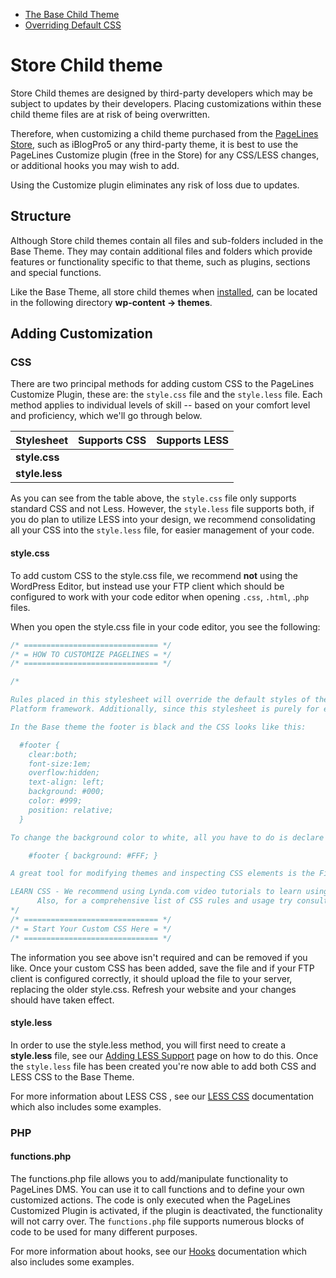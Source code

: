 <div class="row-fluid">
  <div class="span12">
    <ul class="pager">
      <li class="pull-left"><a href="http://docs.pagelines.com/customize/base-child-theme"><i class="icon-arrow-left"></i> The Base Child Theme</a></li>
        <li class="pull-right"><a href="http://docs.pagelines.com/customize/overriding-default-css">Overriding Default CSS <i class="icon-arrow-right"></i></a></li>
    </ul>
  </div>
</div>

# Store Child theme #

Store Child themes are designed by third-party developers which may be subject to updates by their developers. Placing customizations within these child theme files are at risk of being overwritten.

Therefore, when customizing a child theme purchased from the [PageLines Store](/getting-started/pagelines-store), such as iBlogPro5 or any third-party theme, it is best to use the PageLines Customize plugin (free in the Store) for any CSS/LESS changes, or additional hooks you may wish to add.

Using the Customize plugin eliminates any risk of loss due to updates.

## Structure ##

Although Store child themes contain all files and sub-folders included in the Base Theme. They may contain additional files and folders which provide features or functionality specific to that theme, such as plugins, sections and special functions.

Like the Base Theme, all store child themes when [installed](/configure/installing-store-products), can be located in the following directory **wp-content &rarr; themes**.

## Adding Customization ##

### CSS ###

There are two principal methods for adding custom CSS to the PageLines Customize Plugin, these are: the `style.css` file and the `style.less` file. Each method applies to individual levels of skill -- based on your comfort level and proficiency, which we'll go through below.

<table class="table table-striped table-bordered">
  <thead>
    <tr>
      <th>Stylesheet</th>
      <th>Supports CSS</th>
      <th>Supports LESS</th>
    </tr>
  </thead>
  <tbody>
    <tr>
      <td><strong>style.css</strong></td>
      <td><i class="icon-ok text-success"></i></td>
      <td><i class="icon-remove text-error"></i></td>
    </tr>
    <tr>
      <td><strong>style.less</strong></td>
      <td><i class="icon-ok text-success"></i></td>
      <td><i class="icon-ok text-success"></i></td>
    </tr>
  </tbody>
</table>

As you can see from the table above, the `style.css` file only supports standard CSS and not Less. However, the `style.less` file supports both, if you do plan to utilize LESS into your design, we recommend consolidating all your CSS into the `style.less` file, for easier management of your code.

#### style.css ####

To add custom CSS to the style.css file, we recommend **not** using the WordPress Editor, but instead use your FTP client which should be configured to work with your code editor when opening `.css`, `.html`, .`php` files.

When you open the style.css file in your code editor, you see the following:

~~~ .css
/* ============================== */
/* = HOW TO CUSTOMIZE PAGELINES = */
/* ============================== */

/*

Rules placed in this stylesheet will override the default styles of the Base Platform theme and will not be changed or over written when you update the 
Platform framework. Additionally, since this stylesheet is purely for editing purposes you can easily undo or erase some of the CSS to return your site back to the look and feel of the Base theme.

In the Base theme the footer is black and the CSS looks like this:

  #footer {
    clear:both;
    font-size:1em;
    overflow:hidden;
    text-align: left;
    background: #000;
    color: #999;
    position: relative;
  }

To change the background color to white, all you have to do is declare a new rule for the color like so:

    #footer { background: #FFF; }

A great tool for modifying themes and inspecting CSS elements is the FireBug extension for FireFox. You can also use the developer tools provided by Chrome (right-click and "inspect element") or Internet Explorer if you're feeling dangerous.

LEARN CSS - We recommend using Lynda.com video tutorials to learn using CSS.
      Also, for a comprehensive list of CSS rules and usage try consulting W3 schools @ http://www.w3schools.com/css/default.asp
*/
/* ============================== */
/* = Start Your Custom CSS Here = */
/* ============================== */
~~~

The information you see above isn't required and can be removed if you like. Once your custom CSS has been added, save the file and if your FTP client is configured correctly, it should upload the file to your server, replacing the older style.css. Refresh your website and your changes should have taken effect.

#### style.less ####

In order to use the style.less method, you will first need to create a **style.less** file, see our [Adding LESS Support](/customize/adding-less-css-support)  page on how to do this. Once the `style.less` file has been created you're now able to add both CSS and LESS CSS to the Base Theme.

For more information about LESS CSS , see our [LESS CSS](/advanced/less-css) documentation which also includes some examples.

### PHP ###

#### functions.php ####

The functions.php file allows you to add/manipulate functionality to PageLines DMS. You can use it to call functions and to define your own customized actions. The code is only executed when the PageLines Customized Plugin is activated, if the plugin is deactivated, the functionality will not carry over. The `functions.php` file supports numerous blocks of code to be used for many different purposes.

For more information about hooks, see our [Hooks](/advanced/hooks) documentation which also includes some examples.
